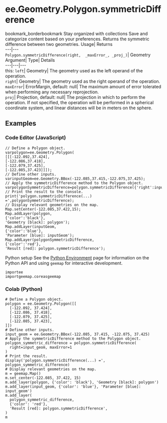  
#  ee.Geometry.Polygon.symmetricDifference 
bookmark_borderbookmark Stay organized with collections  Save and categorize content based on your preferences. 
Returns the symmetric difference between two geometries. 
Usage| Returns  
---|---  
`Polygon.symmetricDifference(right,  _maxError_, _proj_)`| Geometry  
Argument| Type| Details  
---|---|---  
this: `left`| Geometry| The geometry used as the left operand of the operation.  
`right`| Geometry| The geometry used as the right operand of the operation.  
`maxError`| ErrorMargin, default: null| The maximum amount of error tolerated when performing any necessary reprojection.  
`proj`| Projection, default: null| The projection in which to perform the operation. If not specified, the operation will be performed in a spherical coordinate system, and linear distances will be in meters on the sphere.  
## Examples
### Code Editor (JavaScript)
```
// Define a Polygon object.
varpolygon=ee.Geometry.Polygon(
[[[-122.092,37.424],
[-122.086,37.418],
[-122.079,37.425],
[-122.085,37.423]]]);
// Define other inputs.
varinputGeom=ee.Geometry.BBox(-122.085,37.415,-122.075,37.425);
// Apply the symmetricDifference method to the Polygon object.
varpolygonSymmetricDifference=polygon.symmetricDifference({'right':inputGeom,'maxError':1});
// Print the result to the console.
print('polygon.symmetricDifference(...) =',polygonSymmetricDifference);
// Display relevant geometries on the map.
Map.setCenter(-122.085,37.422,15);
Map.addLayer(polygon,
{'color':'black'},
'Geometry [black]: polygon');
Map.addLayer(inputGeom,
{'color':'blue'},
'Parameter [blue]: inputGeom');
Map.addLayer(polygonSymmetricDifference,
{'color':'red'},
'Result [red]: polygon.symmetricDifference');
```
Python setup
See the [ Python Environment](https://developers.google.com/earth-engine/guides/python_install) page for information on the Python API and using `geemap` for interactive development.
```
importee
importgeemap.coreasgeemap
```

### Colab (Python)
```
# Define a Polygon object.
polygon = ee.Geometry.Polygon([[
  [-122.092, 37.424],
  [-122.086, 37.418],
  [-122.079, 37.425],
  [-122.085, 37.423],
]])
# Define other inputs.
input_geom = ee.Geometry.BBox(-122.085, 37.415, -122.075, 37.425)
# Apply the symmetricDifference method to the Polygon object.
polygon_symmetric_difference = polygon.symmetricDifference(
  right=input_geom, maxError=1
)
# Print the result.
display('polygon.symmetricDifference(...) =', polygon_symmetric_difference)
# Display relevant geometries on the map.
m = geemap.Map()
m.set_center(-122.085, 37.422, 15)
m.add_layer(polygon, {'color': 'black'}, 'Geometry [black]: polygon')
m.add_layer(input_geom, {'color': 'blue'}, 'Parameter [blue]: input_geom')
m.add_layer(
  polygon_symmetric_difference,
  {'color': 'red'},
  'Result [red]: polygon.symmetricDifference',
)
m
```


